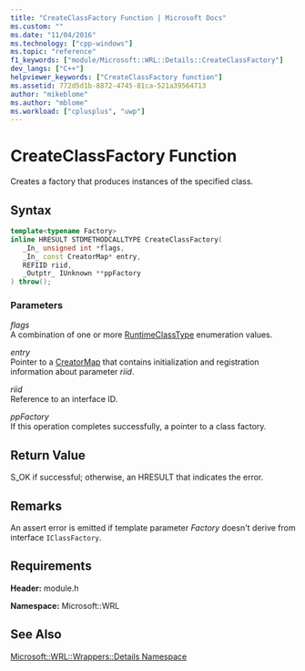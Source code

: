 ```yaml
---
title: "CreateClassFactory Function | Microsoft Docs"
ms.custom: ""
ms.date: "11/04/2016"
ms.technology: ["cpp-windows"]
ms.topic: "reference"
f1_keywords: ["module/Microsoft::WRL::Details::CreateClassFactory"]
dev_langs: ["C++"]
helpviewer_keywords: ["CreateClassFactory function"]
ms.assetid: 772d5d1b-8872-4745-81ca-521a39564713
author: "mikeblome"
ms.author: "mblome"
ms.workload: ["cplusplus", "uwp"]
---
```

# CreateClassFactory Function

Creates a factory that produces instances of the specified class.

## Syntax

```cpp
template<typename Factory>
inline HRESULT STDMETHODCALLTYPE CreateClassFactory(
   _In_ unsigned int *flags,
   _In_ const CreatorMap* entry,
   REFIID riid,
   _Outptr_ IUnknown **ppFactory
) throw();
```

### Parameters

*flags*  
A combination of one or more [RuntimeClassType](../windows/runtimeclasstype-enumeration.md) enumeration values.

*entry*  
Pointer to a [CreatorMap](../windows/creatormap-structure.md) that contains initialization and registration information about parameter *riid*.

*riid*  
Reference to an interface ID.

*ppFactory*  
If this operation completes successfully, a pointer to a class factory.

## Return Value

S_OK if successful; otherwise, an HRESULT that indicates the error.

## Remarks

An assert error is emitted if template parameter *Factory* doesn't derive from interface `IClassFactory`.

## Requirements

**Header:** module.h

**Namespace:** Microsoft::WRL

## See Also

[Microsoft::WRL::Wrappers::Details Namespace](../windows/microsoft-wrl-wrappers-details-namespace.md)
